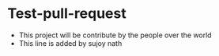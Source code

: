 # Test-pull-request
- This project will be contribute by the people over the world
- This line is added by sujoy nath
